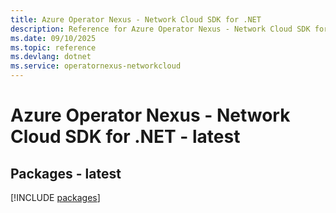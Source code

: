 ```yaml
---
title: Azure Operator Nexus - Network Cloud SDK for .NET
description: Reference for Azure Operator Nexus - Network Cloud SDK for .NET
ms.date: 09/10/2025
ms.topic: reference
ms.devlang: dotnet
ms.service: operatornexus-networkcloud
---
```

# Azure Operator Nexus - Network Cloud SDK for .NET - latest
## Packages - latest
[!INCLUDE [packages](operator-nexus---network-cloud-index.md)]